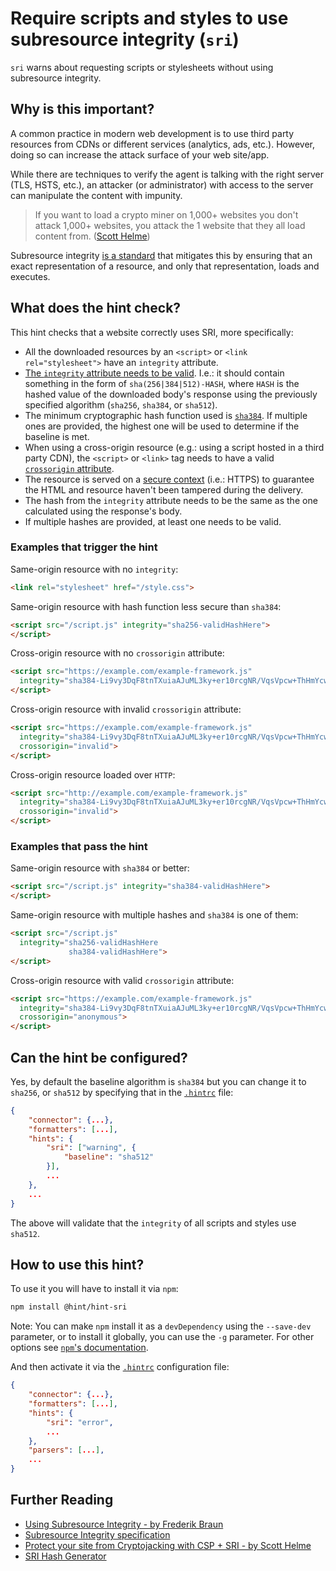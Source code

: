 # Require scripts and styles to use subresource integrity (`sri`)

`sri` warns about requesting scripts or stylesheets without using
subresource integrity.

## Why is this important?

A common practice in modern web development is to use third party
resources from CDNs or different services (analytics, ads, etc.).
However, doing so can increase the attack surface of your web site/app.

While there are techniques to verify the agent is talking with the
right server (TLS, HSTS, etc.), an attacker (or administrator) with
access to the server can manipulate the content with impunity.

> If you want to load a crypto miner on 1,000+ websites you don't
attack 1,000+ websites, you attack the 1 website that they all load
content from.
([Scott Helme][weak link])

Subresource integrity [is a standard][sri spec] that mitigates this
by ensuring that an exact representation of a resource, and only that
representation, loads and executes.

## What does the hint check?

This hint checks that a website correctly uses SRI, more specifically:

* All the downloaded resources by an `<script>` or
  `<link rel="stylesheet">` have an `integrity` attribute.
* [The `integrity` attribute needs to be valid][sri format]. I.e.:
  it should contain something in the form of `sha(256|384|512)-HASH`,
  where `HASH` is the hashed value of the downloaded body's response
  using the previously specified algorithm (`sha256`, `sha384`, or
  `sha512`).
* The minimum cryptographic hash function used is [`sha384`][collisions].
  If multiple ones are provided, the highest one will be used to
  determine if the baseline is met.
* When using a cross-origin resource (e.g.: using a script hosted in
  a third party CDN), the `<script>` or `<link>` tag needs to have a
  valid [`crossorigin` attribute][crossorigin].
* The resource is served on a [secure context][secure context]
  (i.e.: HTTPS) to guarantee the HTML and resource haven't been
  tampered during the delivery.
* The hash from the `integrity` attribute needs to be the same as
  the one calculated using the response's body.
* If multiple hashes are provided, at least one needs to be valid.

### Examples that **trigger** the hint

Same-origin resource with no `integrity`:

```html
<link rel="stylesheet" href="/style.css">
```

Same-origin resource with hash function less secure than `sha384`:

```html
<script src="/script.js" integrity="sha256-validHashHere">
</script>
```

Cross-origin resource with no `crossorigin` attribute:

```html
<script src="https://example.com/example-framework.js"
  integrity="sha384-Li9vy3DqF8tnTXuiaAJuML3ky+er10rcgNR/VqsVpcw+ThHmYcwiB1pbOxEbzJr7">
</script>
```

Cross-origin resource with invalid `crossorigin` attribute:

```html
<script src="https://example.com/example-framework.js"
  integrity="sha384-Li9vy3DqF8tnTXuiaAJuML3ky+er10rcgNR/VqsVpcw+ThHmYcwiB1pbOxEbzJr7"
  crossorigin="invalid">
</script>
```

Cross-origin resource loaded over `HTTP`:

```html
<script src="http://example.com/example-framework.js"
  integrity="sha384-Li9vy3DqF8tnTXuiaAJuML3ky+er10rcgNR/VqsVpcw+ThHmYcwiB1pbOxEbzJr7"
  crossorigin="invalid">
</script>
```

### Examples that **pass** the hint

Same-origin resource with `sha384` or better:

```html
<script src="/script.js" integrity="sha384-validHashHere">
</script>
```

Same-origin resource with multiple hashes and `sha384` is one of them:

```html
<script src="/script.js"
  integrity="sha256-validHashHere
             sha384-validHashHere">
</script>
```

Cross-origin resource with valid `crossorigin` attribute:

```html
<script src="https://example.com/example-framework.js"
  integrity="sha384-Li9vy3DqF8tnTXuiaAJuML3ky+er10rcgNR/VqsVpcw+ThHmYcwiB1pbOxEbzJr7"
  crossorigin="anonymous">
</script>
```

## Can the hint be configured?

Yes, by default the baseline algorithm is `sha384` but you can
change it to `sha256`, or `sha512` by specifying that in the
[`.hintrc`][hintrc] file:

```json
{
    "connector": {...},
    "formatters": [...],
    "hints": {
        "sri": ["warning", {
            "baseline": "sha512"
        }],
        ...
    },
    ...
}
```

The above will validate that the `integrity` of all scripts and
styles use `sha512`.

## How to use this hint?

To use it you will have to install it via `npm`:

```bash
npm install @hint/hint-sri
```

Note: You can make `npm` install it as a `devDependency` using the
`--save-dev` parameter, or to install it globally, you can use the
`-g` parameter. For other options see [`npm`'s
documentation](https://docs.npmjs.com/cli/install).

And then activate it via the [`.hintrc`][hintrc] configuration file:

```json
{
    "connector": {...},
    "formatters": [...],
    "hints": {
        "sri": "error",
        ...
    },
    "parsers": [...],
    ...
}
```

## Further Reading

* [Using Subresource Integrity - by Frederik Braun][using sri]
* [Subresource Integrity specification][sri spec]
* [Protect your site from Cryptojacking with CSP + SRI - by Scott Helme][prevent cryptojacking]
* [SRI Hash Generator][srihash generator]

<!-- Link labels: -->

[collisions]: https://w3c.github.io/webappsec-subresource-integrity/#hash-collision-attacks
[crossorigin]: https://w3c.github.io/webappsec-subresource-integrity/#is-response-eligible
[prevent cryptojacking]: https://scotthelme.co.uk/protect-site-from-cryptojacking-csp-sri/
[secure context]: https://w3c.github.io/webappsec-subresource-integrity/#non-secure-contexts
[hintrc]: https://webhint.io/docs/user-guide/configuring-webhint/summary/
[sri format]: https://w3c.github.io/webappsec-subresource-integrity/#resource-integrity
[sri spec]: https://w3c.github.io/webappsec-subresource-integrity/
[srihash generator]: https://www.srihash.org/
[using sri]: https://frederik-braun.com/using-subresource-integrity.html
[weak link]: https://scotthelme.co.uk/protect-site-from-cryptojacking-csp-sri/#theweaklink
